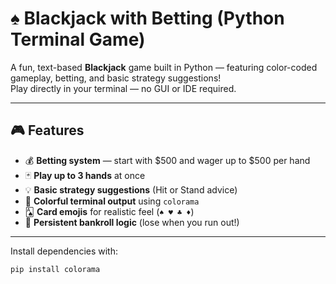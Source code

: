 # ♠️ Blackjack with Betting (Python Terminal Game)

A fun, text-based **Blackjack** game built in Python — featuring color-coded gameplay, betting, and basic strategy suggestions!  
Play directly in your terminal — no GUI or IDE required.

---

## 🎮 Features

- 💰 **Betting system** — start with \$500 and wager up to \$500 per hand  
- 🃏 **Play up to 3 hands** at once  
- 💡 **Basic strategy suggestions** (Hit or Stand advice)  
- 🎨 **Colorful terminal output** using `colorama`
- 🂡 **Card emojis** for realistic feel (`♠ ♥ ♣ ♦`)
- 🏦 **Persistent bankroll logic** (lose when you run out!)

---

Install dependencies with:

```bash
pip install colorama
